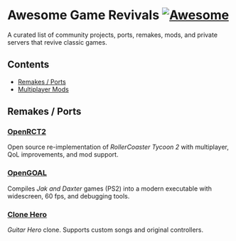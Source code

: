 # Awesome Game Revivals [![Awesome](https://awesome.re/badge.svg)](https://awesome.re)

A curated list of community projects, ports, remakes, mods, and private servers that revive classic games.

## Contents

- [Remakes / Ports](#remakes-ports)
- [Multiplayer Mods](#multiplayer-mods)

## Remakes / Ports

### [OpenRCT2](https://openrct2.io/)
Open source re-implementation of *RollerCoaster Tycoon 2* with multiplayer, QoL improvements, and mod support.

### [OpenGOAL](https://opengoal.dev/)
Compiles *Jak and Daxter* games (PS2) into a modern executable with widescreen, 60 fps, and debugging tools.

### [Clone Hero](https://clonehero.net/)
*Guitar Hero* clone. Supports custom songs and original controllers.
